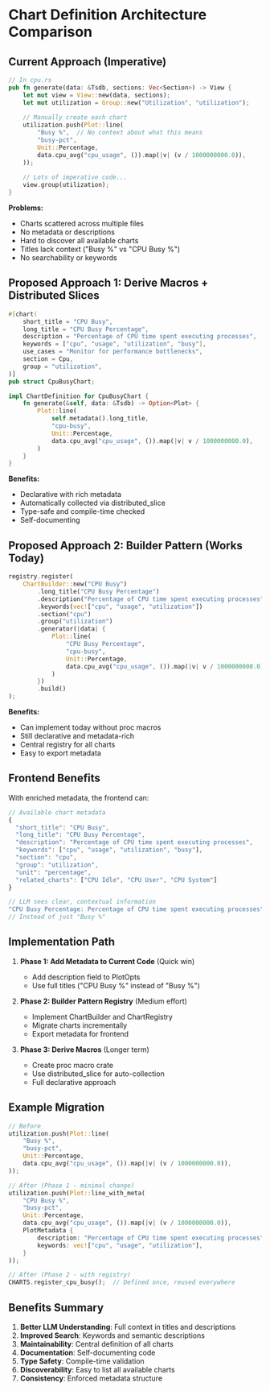 # Chart Definition Architecture Comparison

## Current Approach (Imperative)

```rust
// In cpu.rs
pub fn generate(data: &Tsdb, sections: Vec<Section>) -> View {
    let mut view = View::new(data, sections);
    let mut utilization = Group::new("Utilization", "utilization");
    
    // Manually create each chart
    utilization.push(Plot::line(
        "Busy %",  // No context about what this means
        "busy-pct",
        Unit::Percentage,
        data.cpu_avg("cpu_usage", ()).map(|v| (v / 1000000000.0)),
    ));
    
    // Lots of imperative code...
    view.group(utilization);
}
```

**Problems:**
- Charts scattered across multiple files
- No metadata or descriptions
- Hard to discover all available charts
- Titles lack context ("Busy %" vs "CPU Busy %")
- No searchability or keywords

## Proposed Approach 1: Derive Macros + Distributed Slices

```rust
#[chart(
    short_title = "CPU Busy",
    long_title = "CPU Busy Percentage", 
    description = "Percentage of CPU time spent executing processes",
    keywords = ["cpu", "usage", "utilization", "busy"],
    use_cases = "Monitor for performance bottlenecks",
    section = Cpu,
    group = "utilization",
)]
pub struct CpuBusyChart;

impl ChartDefinition for CpuBusyChart {
    fn generate(&self, data: &Tsdb) -> Option<Plot> {
        Plot::line(
            self.metadata().long_title,
            "cpu-busy",
            Unit::Percentage,
            data.cpu_avg("cpu_usage", ()).map(|v| v / 1000000000.0),
        )
    }
}
```

**Benefits:**
- Declarative with rich metadata
- Automatically collected via distributed_slice
- Type-safe and compile-time checked
- Self-documenting

## Proposed Approach 2: Builder Pattern (Works Today)

```rust
registry.register(
    ChartBuilder::new("CPU Busy")
        .long_title("CPU Busy Percentage")
        .description("Percentage of CPU time spent executing processes")
        .keywords(vec!["cpu", "usage", "utilization"])
        .section("cpu")
        .group("utilization")
        .generator(|data| {
            Plot::line(
                "CPU Busy Percentage",
                "cpu-busy",
                Unit::Percentage,
                data.cpu_avg("cpu_usage", ()).map(|v| v / 1000000000.0),
            )
        })
        .build()
);
```

**Benefits:**
- Can implement today without proc macros
- Still declarative and metadata-rich
- Central registry for all charts
- Easy to export metadata

## Frontend Benefits

With enriched metadata, the frontend can:

```javascript
// Available chart metadata
{
  "short_title": "CPU Busy",
  "long_title": "CPU Busy Percentage",
  "description": "Percentage of CPU time spent executing processes",
  "keywords": ["cpu", "usage", "utilization", "busy"],
  "section": "cpu",
  "group": "utilization",
  "unit": "percentage",
  "related_charts": ["CPU Idle", "CPU User", "CPU System"]
}

// LLM sees clear, contextual information
"CPU Busy Percentage: Percentage of CPU time spent executing processes"
// Instead of just "Busy %"
```

## Implementation Path

1. **Phase 1: Add Metadata to Current Code** (Quick win)
   - Add description field to PlotOpts
   - Use full titles ("CPU Busy %" instead of "Busy %")
   
2. **Phase 2: Builder Pattern Registry** (Medium effort)
   - Implement ChartBuilder and ChartRegistry
   - Migrate charts incrementally
   - Export metadata for frontend

3. **Phase 3: Derive Macros** (Longer term)
   - Create proc macro crate
   - Use distributed_slice for auto-collection
   - Full declarative approach

## Example Migration

```rust
// Before
utilization.push(Plot::line(
    "Busy %",
    "busy-pct",
    Unit::Percentage,
    data.cpu_avg("cpu_usage", ()).map(|v| (v / 1000000000.0)),
));

// After (Phase 1 - minimal change)
utilization.push(Plot::line_with_meta(
    "CPU Busy %",
    "busy-pct",
    Unit::Percentage,
    data.cpu_avg("cpu_usage", ()).map(|v| (v / 1000000000.0)),
    PlotMetadata {
        description: "Percentage of CPU time spent executing processes",
        keywords: vec!["cpu", "usage", "utilization"],
    }
));

// After (Phase 2 - with registry)
CHARTS.register_cpu_busy();  // Defined once, reused everywhere
```

## Benefits Summary

1. **Better LLM Understanding**: Full context in titles and descriptions
2. **Improved Search**: Keywords and semantic descriptions
3. **Maintainability**: Central definition of all charts
4. **Documentation**: Self-documenting code
5. **Type Safety**: Compile-time validation
6. **Discoverability**: Easy to list all available charts
7. **Consistency**: Enforced metadata structure